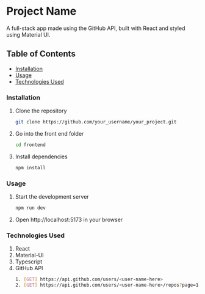 # Project Name

A full-stack app made using the GitHub API, built with React and styled using Material UI.

## Table of Contents

- [Installation](#installation)
- [Usage](#usage)
- [Technologies Used](#technologies-used)

### Installation

1. Clone the repository
   ```sh
   git clone https://github.com/your_username/your_project.git
2. Go into the front end folder 
   ```sh
   cd frontend
2. Install dependencies
   ```sh
   npm install

### Usage

1. Start the development server
   ```sh
   npm run dev
2. Open http://localhost:5173 in your browser

### Technologies Used
1. React
2. Material-UI
3. Typescript
4. GitHub API
   ```sh
   1. [GET] https://api.github.com/users/<user-name-here>
   2. [GET] https://api.github.com/users/<user-name-here>/repos?page=1&per_page=10
